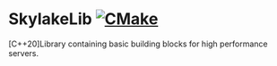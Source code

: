 # SkylakeLib [![CMake](https://github.com/balannarcis96/SkylakeLib/actions/workflows/cmake.yml/badge.svg?branch=main)](https://github.com/balannarcis96/SkylakeLib/actions/workflows/cmake.yml)
[C++20]Library containing basic building blocks for high performance servers.

 
